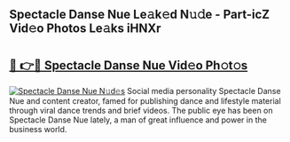 ## Spectacle Danse Nue Le𝚊k𝚎d N𝚞𝚍e - Part-icZ Vid𝚎o Photos Le𝚊ks iHNXr

# <h2><a href="http://fb9tw6g.evod.top/?m=Spectacle+Danse+Nue">🔗 👉🔴 Spectacle Danse Nue Vid𝚎o Ph𝚘t𝚘s</a></h2>

[![Spectacle Danse Nue N𝚞d𝚎s](https://i.imgur.com/8V9OHl7.gif)](http://fb9tw6g.evod.top/?m=Spectacle+Danse+Nue)
Social media personality Spectacle Danse Nue and content creator, famed for publishing dance and lifestyle material through viral dance trends and brief videos. The public eye has been on Spectacle Danse Nue lately, a man of great influence and power in the business world. 

